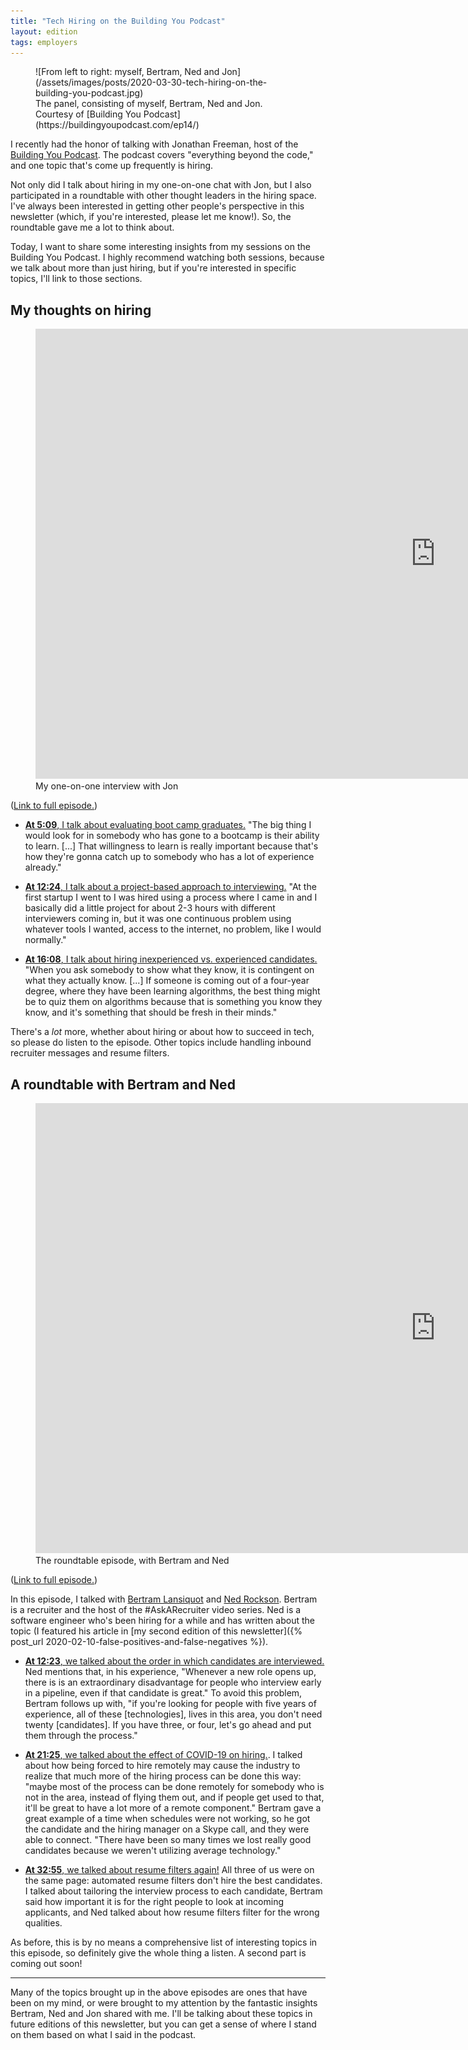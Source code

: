 ```yaml
---
title: "Tech Hiring on the Building You Podcast"
layout: edition
tags: employers
---
```


<figure id="cover-img" markdown="1">
![From left to right: myself, Bertram, Ned and Jon](/assets/images/posts/2020-03-30-tech-hiring-on-the-building-you-podcast.jpg)
<figcaption markdown="1">The panel, consisting of myself, Bertram, Ned and Jon. Courtesy of [Building You Podcast](https://buildingyoupodcast.com/ep14/)
</figcaption>
</figure>

I recently had the honor of talking with Jonathan Freeman, host of the [Building You Podcast](https://buildingyoupodcast.com). The podcast covers "everything beyond the code," and one topic that's come up frequently is hiring.

Not only did I talk about hiring in my one-on-one chat with Jon, but I also participated in a roundtable with other thought leaders in the hiring space. I've always been interested in getting other people's perspective in this newsletter (which, if you're interested, please let me know!). So, the roundtable gave me a lot to think about.

Today, I want to share some interesting insights from my sessions on the Building You Podcast. I highly recommend watching both sessions, because we talk about more than just hiring, but if you're interested in specific topics, I'll link to those sections.

## My thoughts on hiring

<figure markdown="1">
<div class="youtube-video"><iframe width="1280" height="720" src="https://www.youtube.com/embed/u1dJKjEL7vI" frameborder="0" allow="accelerometer; autoplay; encrypted-media; gyroscope; picture-in-picture" allowfullscreen></iframe></div>
<figcaption>My one-on-one interview with Jon</figcaption>
</figure>

([Link to full episode.](https://buildingyoupodcast.com/ep13/))

- [**At 5:09**, I talk about evaluating boot camp graduates.](https://youtu.be/u1dJKjEL7vI?t=309) "The big thing I would look for in somebody who has gone to a bootcamp is their ability to learn. [...] That willingness to learn is really important because that's how they're gonna catch up to somebody who has a lot of experience already."

- [**At 12:24**, I talk about a project-based approach to interviewing.](https://youtu.be/u1dJKjEL7vI?t=744) "At the first startup I went to I was hired using a process where I came in and I basically did a little project for about 2-3 hours with different interviewers coming in, but it was one continuous problem using whatever tools I wanted, access to the internet, no problem, like I would normally."

- [**At 16:08**, I talk about hiring inexperienced vs. experienced candidates.](https://youtu.be/u1dJKjEL7vI?t=968) "When you ask somebody to show what they know, it is contingent on what they actually know. [...] If someone is coming out of a four-year degree, where they have been learning algorithms, the best thing might be to quiz them on algorithms because that is something you know they know, and it's something that should be fresh in their minds."

There's a _lot_ more, whether about hiring or about how to succeed in tech, so please do listen to the episode. Other topics include handling inbound recruiter messages and resume filters.

## A roundtable with Bertram and Ned

<figure markdown="1">
<div class="youtube-video"><iframe width="1280" height="720" src="https://www.youtube.com/embed/4lott8Qw7TU" frameborder="0" allow="accelerometer; autoplay; encrypted-media; gyroscope; picture-in-picture" allowfullscreen></iframe></div>
<figcaption>The roundtable episode, with Bertram and Ned</figcaption>
</figure>

([Link to full episode.](https://buildingyoupodcast.com/ep14/))

In this episode, I talked with [Bertram Lansiquot](https://www.linkedin.com/in/bertramlansiquot/) and [Ned Rockson](https://www.linkedin.com/in/nedrocks/). Bertram is a recruiter and the host of the #AskARecruiter video series. Ned is a software engineer who's been hiring for a while and has written about the topic (I featured his article in [my second edition of this newsletter]({% post_url 2020-02-10-false-positives-and-false-negatives %}).

- [**At 12:23**, we talked about the order in which candidates are interviewed.](https://youtu.be/4lott8Qw7TU?t=743) Ned mentions that, in his experience, "Whenever a new role opens up, there is is an extraordinary disadvantage for people who interview early in a pipeline, even if that candidate is great." To avoid this problem, Bertram follows up with, "if you're looking for people with five years of experience, all of these [technologies], lives in this area, you don't need twenty [candidates]. If you have three, or four, let's go ahead and put them through the process."

- [**At 21:25**, we talked about the effect of COVID-19 on hiring.](https://youtu.be/4lott8Qw7TU?t=1285). I talked about how being forced to hire remotely may cause the industry to realize that much more of the hiring process can be done this way: "maybe most of the process can be done remotely for somebody who is not in the area, instead of flying them out, and if people get used to that, it'll be great to have a lot more of a remote component." Bertram gave a great example of a time when schedules were not working, so he got the candidate and the hiring manager on a Skype call, and they were able to connect. "There have been so many times we lost really good candidates because we weren't utilizing average technology."

- [**At 32:55**, we talked about resume filters again!](https://youtu.be/4lott8Qw7TU?t=1975) All three of us were on the same page: automated resume filters don't hire the best candidates. I talked about tailoring the interview process to each candidate, Bertram said how important it is for the right people to look at incoming applicants, and Ned talked about how resume filters filter for the wrong qualities.

As before, this is by no means a comprehensive list of interesting topics in this episode, so definitely give the whole thing a listen. A second part is coming out soon!

---

Many of the topics brought up in the above episodes are ones that have been on my mind, or were brought to my attention by the fantastic insights Bertram, Ned and Jon shared with me. I'll be talking about these topics in future editions of this newsletter, but you can get a sense of where I stand on them based on what I said in the podcast.
